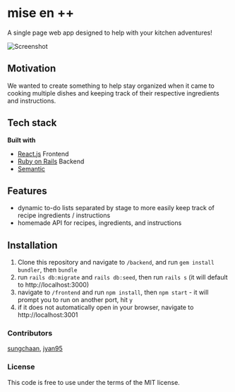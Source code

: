 # mise en ++
A single page web app designed to help with your kitchen adventures!

![Screenshot](https://i.imgur.com/p9mCAIP.png)

## Motivation

We wanted to create something to help stay organized when it came to cooking multiple dishes and keeping track of their respective ingredients and instructions.

## Tech stack

<b>Built with</b>
- [React.js](https://reactjs.org/) Frontend
- [Ruby on Rails](https://rubyonrails.org/) Backend 
- [Semantic](https://react.semantic-ui.com/)

## Features

- dynamic to-do lists separated by stage to more easily keep track of recipe ingredients / instructions
- homemade API for recipes, ingredients, and instructions
  
## Installation

1. Clone this repository and navigate to `/backend`, and run `gem install bundler`, then `bundle`
2. run `rails db:migrate` and `rails db:seed`, then run `rails s` (it will default to http://localhost:3000)
3. navigate to `/frontend` and run `npm install`, then `npm start` - it will prompt you to run on another port, hit `y`
4. if it does not automatically open in your browser, navigate to http://localhost:3001

### Contributors
[sungchaan](https://github.com/sungchaan), [jyan95](https://github.com/jyan95)

### License
This code is free to use under the terms of the MIT license.


